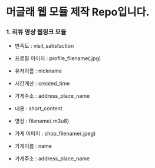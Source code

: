 # 머글래 웹 모듈 제작 Repo입니다.

### 1. 리뷰 영상 웹링크 모듈
- 만족도 : visit_satisfaction

- 프로필 이미지 : profile_filename(.jpg)
- 유저이름 : nickname
- 시간계산 : created_time
- 가게주소 : address_place_name

- 내용 : short_content

- 영상 : filename(.m3u8)

- 가게 이미지 : shop_filename(.jpeg)
- 가게이름 : name
- 가게주소 : address_place_name